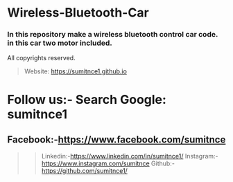 # Wireless-Bluetooth-Car
 ### In this repository make a wireless bluetooth control car code. in this car two motor included.

 All copyrights reserved.
> Website: https://sumitnce1.github.io
# Follow us:- Search Google: sumitnce1
## Facebook:-https://www.facebook.com/sumitnce
>> Linkedin:-https://www.linkedin.com/in/sumitnce1/
>> Instagram:-https://www.instagram.com/sumitnce
>> Github:- https://github.com/sumitnce1/

